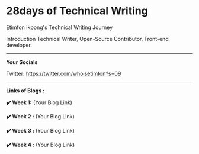 <h1>28days of Technical Writing</h1>


Etimfon Ikpong's Technical Writing Journey

Introduction
Technical Writer, Open-Source Contributor, Front-end developer. 
_____________________
**Your Socials**

Twitter:  https://twitter.com/whoisetimfon?s=09


___

**Links of Blogs :**

**✔️ Week 1:**
(Your Blog Link)

**✔️ Week 2 :**
(Your Blog Link)

**✔️ Week 3 :**
(Your Blog Link)

**✔️ Week 4 :**
(Your Blog Link)


